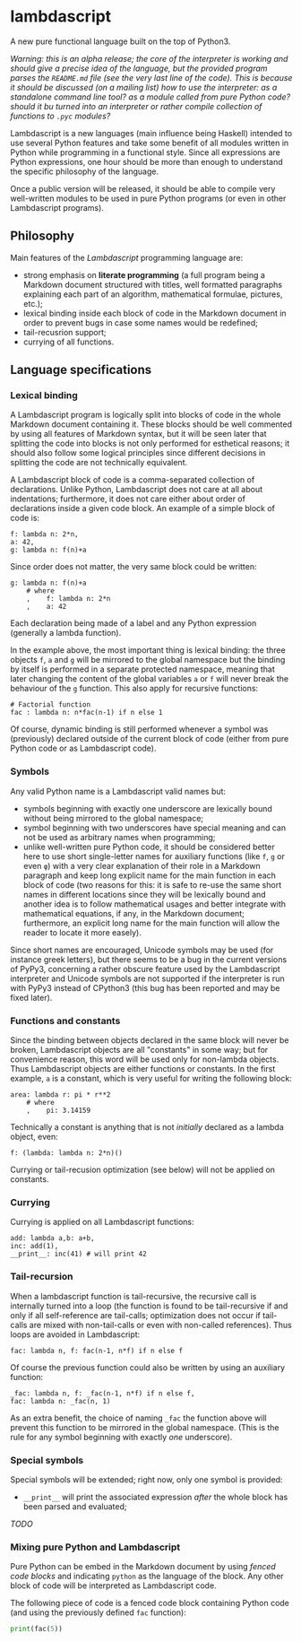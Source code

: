 # lambdascript
A new pure functional language built on the top of Python3.

_Warning: this is an alpha release; the core of the interpreter is working and should give a precise idea of the language, but the provided program parses the `README.md` file (see the very last line of the code). This is because it should be discussed (on a mailing list) how to use the interpreter: as a standalone command line tool? as a module called from pure Python code? should it bu turned into an interpreter or rather compile collection of functions to `.pyc` modules?_

Lambdascript is a new languages (main influence being Haskell) intended to use several Python features and take some benefit of all modules written in Python while programming in a functional style. Since all expressions are Python expressions, one hour should be more than enough to understand the specific philosophy of the language.

Once a public version will be released, it should be able to compile very well-written modules to be used in pure Python programs (or even in other Lambdascript programs).

## Philosophy

Main features of the _Lambdascript_ programming language are:

  * strong emphasis on **literate programming** (a full program being a Markdown document structured with titles, well formatted paragraphs explaining each part of an algorithm, mathematical formulae, pictures, etc.);
  * lexical binding inside each block of code in the Markdown document in order to prevent bugs in case some names would be redefined;
  * tail-recusrion support;
  * currying of all functions.

## Language specifications

### Lexical binding

A Lambdascript program is logically split into blocks of code in the whole Markdown document containing it. These blocks should be well commented by using all features of Markdown syntax, but it will be seen later that splitting the code into blocks is not only performed for esthetical reasons; it should also follow some logical principles since different decisions in splitting the code are not technically equivalent.

A Lambdascript block of code is a comma-separated collection of declarations. Unlike Python, Lambdascript does not care at all about indentations; furthermore, it does not care either about order of declarations inside a given code block. An example of a simple block of code is:

    f: lambda n: 2*n,
    a: 42,
    g: lambda n: f(n)+a

Since order does not matter, the very same block could be written:

    g: lambda n: f(n)+a
        # where
        ,    f: lambda n: 2*n
        ,    a: 42

Each declaration being made of a label and any Python expression (generally a lambda function).

In the example above, the most important thing is lexical binding: the three objects `f`, `a` and `g` will be mirrored to the global namespace but the binding by itself is performed in a separate protected namespace, meaning that later changing the content of the global variables `a` or `f` will never break the behaviour of the `g` function. This also apply for recursive functions:

    # Factorial function
    fac : lambda n: n*fac(n-1) if n else 1

Of course, dynamic binding is still performed whenever a symbol was (previously) declared outside of the current block of code (either from pure Python code or as Lambdascript code).

### Symbols

Any valid Python name is a Lambdascript valid names but:

  * symbols beginning with exactly one underscore are lexically bound without being mirrored to the global namespace;
  * symbol beginning with two underscores have special meaning and can not be used as arbitrary names when programming;
  * unlike well-written pure Python code, it should be considered better here to use short single-letter names for auxiliary functions (like `f`, `g` or even `φ`) with a very clear explanation of their role in a Markdown paragraph and keep long explicit name for the main function in each block of code (two reasons for this: it is safe to re-use the same short names in different locations since they will be lexically bound and another idea is to follow mathematical usages and better integrate with mathematical equations, if any, in the Markdown document; furthermore, an explicit long name for the main function will allow the reader to locate it more easely).

Since short names are encouraged, Unicode symbols may be used (for instance greek letters), but there seems to be a bug in the current versions of PyPy3, concerning a rather obscure feature used by the Lambdascript interpreter and Unicode symbols are not supported if the interpreter is run with PyPy3 instead of CPython3 (this bug has been reported and may be fixed later).

### Functions and constants

Since the binding between objects declared in the same block will never be broken, Lambdascript objects are all "constants" in some way; but for convenience reason, this word will be used only for non-lambda objects. Thus Lambdascript objects are either functions or constants. In the first example, `a` is a constant, which is very useful for writing the following block:

    area: lambda r: pi * r**2
        # where
        ,    pi: 3.14159

Technically a constant is anything that is not _initially_ declared as a lambda object, even:

    f: (lambda: lambda n: 2*n)()

Currying or tail-recusion optimization (see below) will not be applied on constants.

### Currying

Currying is applied on all Lambdascript functions:

    add: lambda a,b: a+b,
    inc: add(1),
    __print__: inc(41) # will print 42

### Tail-recursion

When a lambdascript function is tail-recursive, the recursive call is internally turned into a loop (the function is found to be tail-recursive if and only if all self-reference are tail-calls; optimization does not occur if tail-calls are mixed with non-tail-calls or even with non-called references). Thus loops are avoided in Lambdascript:

    fac: lambda n, f: fac(n-1, n*f) if n else f

Of course the previous function could also be written by using an auxiliary function:

    _fac: lambda n, f: _fac(n-1, n*f) if n else f,
    fac: lambda n: _fac(n, 1)

As an extra benefit, the choice of naming `_fac` the function above will prevent this function to be mirrored in the global namespace. (This is the rule for any symbol beginning with exactly _one_ underscore).

### Special symbols

Special symbols will be extended; right now, only one symbol is provided:

  * `__print__` will print the associated expression _after_ the whole block has been parsed and evaluated;

_TODO_

### Mixing pure Python and Lambdascript

Pure Python can be embed in the Markdown document by using _fenced code blocks_ and indicating `python` as the language of the block. Any other block of code will be interpreted as Lambdascript code.

The following piece of code is a fenced code block containing Python code (and using the previously defined `fac` function):

~~~python
print(fac(5))
~~~
